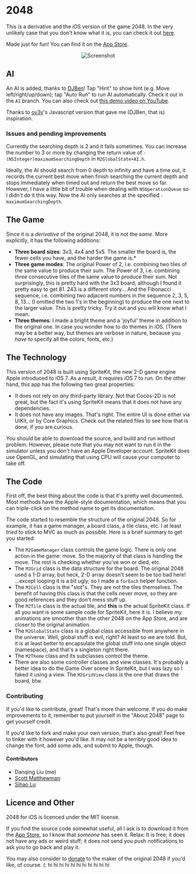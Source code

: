 # 2048

This is a derivative and the iOS version of the game 2048. In the very unlikely case that you don't know what it is, you can check it out [here](https://github.com/gabrielecirulli/2048).

Made just for fun! You can find it on the [App Store](https://itunes.apple.com/us/app/2048-and-more!/id848859070?ls=1&mt=8).

<p align="center">
  <img src="http://a4.mzstatic.com/us/r30/Purple4/v4/a4/f8/af/a4f8af1d-3878-0817-859d-de76bae169c7/screen568x568.jpeg" alt="Screenshot"/>
</p>

## AI

An AI is added, thanks to [DJBen](https://github.com/DJBen)! Tap "Hint" to show hint (e.g. Move left/right/up/down); tap "Auto Run" to run AI automatically. Check it out in the `AI` branch. You can also check out [this demo video on YouTube](https://www.youtube.com/watch?v=GF0ANNPpF8E).

Thanks to [ov3y](https://github.com/ov3y/2048-AI)'s Javascript version that gave me (DJBen, that is) inspiration.

### Issues and pending improvements

Currently the searching depth is 2 and it fails sometimes. You can increase the number to 3 or more by changing the return value of `- (NSInteger)maximumSearchingDepth` in `M2GlobalState+AI.h`.

Ideally, the AI should search from 0 depth to infinity and have a time out, it records the current best move when finish searching the current depth and stops immediately when timed out and return the best move so far. However, I have a little bit of trouble when dealing with `NSOperationQueue` so I didn't do it this way. Now the AI only searches at the specified `-maximumSearchingDepth`.

## The Game

Since it is a *derivative* of the original 2048, it is not the *same*. More explicitly, it has the following additions:

* **Three board sizes**: 3x3, 4x4 and 5x5. The smaller the board is, the fewer cells you have, and the harder the game is.* 
* **Three game modes**: The original Power of 2, i.e. combining two tiles of the same value to produce their sum. The Power of 3, i.e. combining *three* consecutive tiles of the same value to produce their sum. Not surprisingly, this is pretty hard with the 3x3 board, although I found it pretty easy to get 81. 243 is a different story... And the Fibonacci sequence, i.e. combining two adjacent numbers in the sequence 2, 3, 5, 8, 13... (I omitted the two 1's in the beginning) to produce the one next to the larger value. This is pretty tricky. Try it out and you will know what I mean.
* **Three themes**: I made a bright theme and a 'joyful' theme in addition to the original one. In case you wonder how to do themes in iOS. (There may be a better way, but themes are verbose in nature, because you *have to* specify all the colors, fonts, etc.)

## The Technology

This version of 2048 is built using SpriteKit, the new 2-D game engine Apple introduced to iOS 7. As a result, it requires iOS 7 to run. On the other hand, this app has the following two great properties:

* It does not rely on *any* third-party library. Not that Cocos-2D is not great, but the fact it's using SpriteKit means that it does not have any dependencies.
* It does not have any images. That's right. The entire UI is done either via UIKit, or by Core Graphics. Check out the related files to see how that is done, if you are curious.

You should be able to download the source, and build and run without problem. However, please note that you may not want to run it in the simulator unless you don't have an Apple Developer account. SpriteKit does use OpenGL, and simulating that using CPU will cause your computer to take off.

## The Code

First off, the best thing about the code is that it's pretty well documented. Most methods have the Apple-style documentation, which means that you can triple-click on the method name to get its documentation.

The code started to resemble the structure of the original 2048. So for example, it has a game manager, a board class, a tile class, etc. I at least *tried* to stick to MVC as much as possible. Here is a brief summary to get you started:

* The `M2GameManager` class controls the game logic. There is only one action in the game: move. So the majority of that class is handling the move. The rest is checking whether you've won or died, etc.
* The `M2Grid` class is the data structure for the board. The original 2048 used a 1-D array, but heck, 2-D array doesn't seem to be too bad here! ...except looping it is a bit ugly, so I made a `forEach` helper function.
* The `M2Cell` class is the "slot"s. They are not the tiles themselves. The benefit of having this class is that the cells never move, so they are good references and they don't mess stuff up.
* The `M2Tile` class is the actual tile, and **this** is the actual SpriteKit class. If all you want is some sample code for SpriteKit, here it is. I believe my animations are smoother than the other 2048 on the App Store, and are closer to the original animation.
* The `M2GlobalState` class is a global class accessible from anywhere in the universe. Well, global stuff is evil, right? At least so we are told. But, it is at least better to encapsulate the global stuff into one single object (namespace), and that's a singleton right there.
* The `M2Theme` class and its subclasses control the theme.
* There are also some controller classes and view classes. It's probably a better idea to do the Game Over scene in SpriteKit, but I was lazy so I faked it using a view. The `M2GridView` class is the one that draws the board, btw.

### Contributing

If you'd like to contribute, great! That's more than welcome. If you do make improvements to it, remember to put yourself in the "About 2048" page to get yourself credit.

If you'd like to fork and make your own version, that's also great! Feel free to tinker with it however you'd like. It may not be a terribly good idea to change the font, add some ads, and submit to Apple, though.

#### Contributors

* Danqing Liu (me)
* [Scott Matthewman](https://github.com/scottmatthewman)
* [Sihao Lu](https://github.com/DJBen)


## Licence and Other

2048 for iOS is licenced under the MIT license.

If you find the source code somewhat useful, all I ask is to download it from the [App Store](https://itunes.apple.com/us/app/2048-and-more!/id848859070?ls=1&mt=8), so I know that *someone* has seen it. Relax: It is free; it does not have any ads or weird stuff; it does not send you push notifications to ask you to go back and play it.

You may also consider to [donate](https://github.com/gabrielecirulli/2048) to the maker of the original 2048 if you'd like, of course. (:
hi
hi
hi
hi
hi
hi
hi
hi
hi
hi
hi
